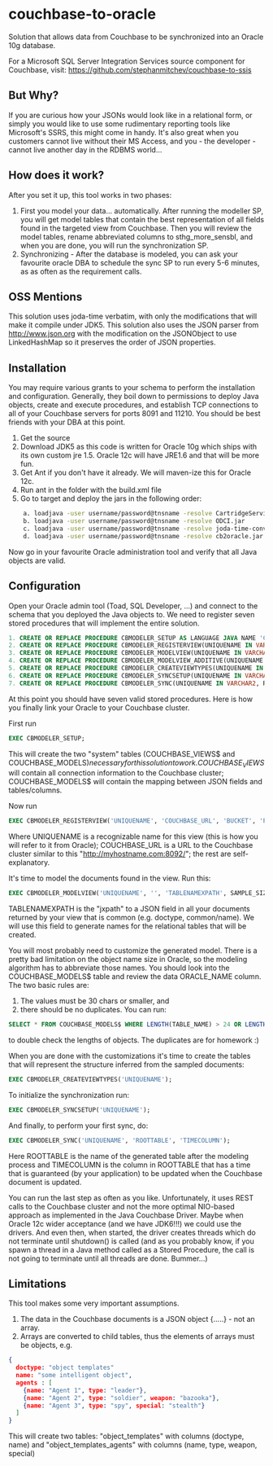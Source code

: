 couchbase-to-oracle
===================

Solution that allows data from Couchbase to be synchronized into an Oracle 10g database.

For a Microsoft SQL Server Integration Services source component for Couchbase, visit: https://github.com/stephanmitchev/couchbase-to-ssis


But Why?
-------------------
If you are curious how your JSONs would look like in a relational form, or simply you would like to use some rudimentary reporting tools like Microsoft's SSRS, this might come in handy. It's also great when you customers cannot live without their MS Access, and you - the developer - cannot live another day in the RDBMS world...


How does it work?
--------------------
After you set it up, this tool works in two phases:
1. First you model your data... automatically. After running the modeller SP, you will get model tables that contain the best representation of all fields found in the targeted view from Couchbase. Then you will review the model tables, rename abbreviated columns to sthg_more_sensbl, and when you are done, you will run the synchronization SP.
2. Synchronizing - After the database is modeled, you can ask your favourite oracle DBA to schedule the sync SP to run every 5-6 minutes, as as often as the requirement calls.


OSS Mentions
--------------------
This solution uses joda-time verbatim, with only the modifications that will make it compile under JDK5. This solution also uses the JSON parser from http://www.json.org with the modification on the JSONObject to use LinkedHashMap so it preserves the order of JSON properties.


Installation
--------------------
You may require various grants to your schema to perform the installation and configuration. Generally, they boil down to permissions to deploy Java objects, create and execute procedures, and establish TCP connections to all of your Couchbase servers for ports 8091 and 11210. You should be best friends with your DBA at this point.

1. Get the source
2. Download JDK5 as this code is written for Oracle 10g which ships with its own custom jre 1.5. Oracle 12c will have JRE1.6 and that will be more fun.
3. Get Ant if you don't have it already. We will maven-ize this for Oracle 12c.
4. Run ant in the folder with the build.xml file
5. Go to target and deploy the jars in the following order:
```bash	
	a. loadjava -user username/password@tnsname -resolve CartridgeServices.jar
	b. loadjava -user username/password@tnsname -resolve ODCI.jar
	c. loadjava -user username/password@tnsname -resolve joda-time-convert-2.3-jdk5.jar
	d. loadjava -user username/password@tnsname -resolve cb2oracle.jar
```
Now go in your favourite Oracle administration tool and verify that all Java objects are valid.

Configuration
--------------------
Open your Oracle admin tool (Toad, SQL Developer, ...) and connect to the schema that you deployed the Java objects to. We need to register seven stored procedures that will implement the entire solution.
```sql
1. CREATE OR REPLACE PROCEDURE CBMODELER_SETUP AS LANGUAGE JAVA NAME 'CouchbaseModeler.setup()';
2. CREATE OR REPLACE PROCEDURE CBMODELER_REGISTERVIEW(UNIQUENAME IN VARCHAR2, URL IN VARCHAR2, BUCKET IN VARCHAR2, PASS IN VARCHAR2, DDOC IN VARCHAR2, VIEWNAME IN VARCHAR2 ) AS LANGUAGE JAVA NAME 'CouchbaseModeler.registerView(java.lang.String, java.lang.String, java.lang.String, java.lang.String, java.lang.String, java.lang.String)';
3. CREATE OR REPLACE PROCEDURE CBMODELER_MODELVIEW(UNIQUENAME IN VARCHAR2, ROOTXPATH IN VARCHAR2, TABLENAMEXPATH IN VARCHAR2, SAMPLESIZE IN NUMBER) AS LANGUAGE JAVA NAME 'CouchbaseModeler.modelView(java.lang.String, java.lang.String, java.lang.String, java.math.BigDecimal)';
4. CREATE OR REPLACE PROCEDURE CBMODELER_MODELVIEW_ADDITIVE(UNIQUENAME IN VARCHAR2, ROOTXPATH IN VARCHAR2, TABLENAMEXPATH IN VARCHAR2, SAMPLESIZE IN NUMBER) AS LANGUAGE JAVA NAME 'CouchbaseModeler.modelViewAdditive(java.lang.String, java.lang.String, java.lang.String, java.math.BigDecimal)';
5. CREATE OR REPLACE PROCEDURE CBMODELER_CREATEVIEWTYPES(UNIQUENAME IN VARCHAR2) AS LANGUAGE JAVA NAME 'CouchbaseModeler.createViewTypes(java.lang.String)';
6. CREATE OR REPLACE PROCEDURE CBMODELER_SYNCSETUP(UNIQUENAME IN VARCHAR2) AS LANGUAGE JAVA NAME 'CouchbaseSync.setupTables(java.lang.String)';
7. CREATE OR REPLACE PROCEDURE CBMODELER_SYNC(UNIQUENAME IN VARCHAR2, ROOTTABLE IN VARCHAR2, TIMECOLUMN IN VARCHAR2) AS LANGUAGE JAVA NAME 'CouchbaseSync.synchronize(java.lang.String, java.lang.String, java.lang.String)';
```

At this point you should have seven valid stored procedures. Here is how you finally link your Oracle to your Couchbase cluster.

First run 
```sql
EXEC CBMODELER_SETUP;
```
This will create the two "system" tables (COUCHBASE_VIEWS$ and COUCHBASE_MODELS$) necessary for this solution to work. COUCHBASE_VIEWS$ will contain all connection information to the Couchbase cluster; COUCHBASE_MODELS$ will contain the mapping between JSON fields and tables/columns.

Now run 
```sql
EXEC CBMODELER_REGISTERVIEW('UNIQUENAME', 'COUCHBASE_URL', 'BUCKET', 'PASSWORD', 'DDOC', 'VIEW');
```
Where UNIQUENAME is a recognizable name for this view (this is how you will refer to it from Oracle); COUCHBASE_URL is a URL to the Couchbase cluster similar to this "http://myhostname.com:8092/"; the rest are self-explanatory.

It's time to model the documents found in the view. Run this:
```sql
EXEC CBMODELER_MODELVIEW('UNIQUENAME', '', 'TABLENAMEXPATH', SAMPLE_SIZE);
```
TABLENAMEXPATH is the "jxpath" to a JSON field in all your documents returned by your view that is common (e.g. doctype, common/name). We will use this field to generate names for the relational tables that will be created.

You will most probably need to customize the generated model. There is a pretty bad limitation on the object name size in Oracle, so the modeling algorithm has to abbreviate those names. You should look into the COUCHBASE_MODELS$ table and review the data ORACLE_NAME column. The two basic rules are:
1. The values must be 30 chars or smaller, and 
2. there should be no duplicates. 
You can run:
```sql
SELECT * FROM COUCHBASE_MODELS$ WHERE LENGTH(TABLE_NAME) > 24 OR LENGTH(ORACLE_NAME) > 30;
```
to double check the lengths of objects. The duplicates are for homework :)

When you are done with the customizations it's time to create the tables that will represent the structure inferred from the sampled documents:
```sql
EXEC CBMODELER_CREATEVIEWTYPES('UNIQUENAME');
```

To initialize the synchronization run:
```sql
EXEC CBMODELER_SYNCSETUP('UNIQUENAME');
```

And finally, to perform your first sync, do:
```sql
EXEC CBMODELER_SYNC('UNIQUENAME', 'ROOTTABLE', 'TIMECOLUMN');
```
Here ROOTTABLE is the name of the generated table after the modeling process and TIMECOLUMN is the column in ROOTTABLE that has a time that is guaranteed (by your application) to be updated when the Couchbase document is updated.


You can run the last step as often as you like. Unfortunately, it uses REST calls to the Couchbase cluster and not the more optimal NIO-based approach as implemented in the Java Couchbase Driver. Maybe when Oracle 12c wider acceptance (and we have JDK6!!!) we could use the drivers. And even then, when started, the driver creates threads which do not terminate until shutdown() is called (and as you probably know, if you spawn a thread in a Java method called as a Stored Procedure, the call is not going to terminate until all threads are done. Bummer...)

	
Limitations
------------------
This tool makes some very important assumptions.
1. The data in the Couchbase documents is a JSON object {.....} - not an array.
2. Arrays are converted to child tables, thus the elements of arrays must be objects, e.g.
```json
{
  doctype: "object templates"
  name: "some intelligent object",
  agents : [
    {name: "Agent 1", type: "leader"},
    {name: "Agent 2", type: "soldier", weapon: "bazooka"},
    {name: "Agent 3", type: "spy", special: "stealth"}
  ] 
}
```
This will create two tables: "object_templates" with columns (doctype, name) and "object_templates_agents" with columns (name, type, weapon, special)


